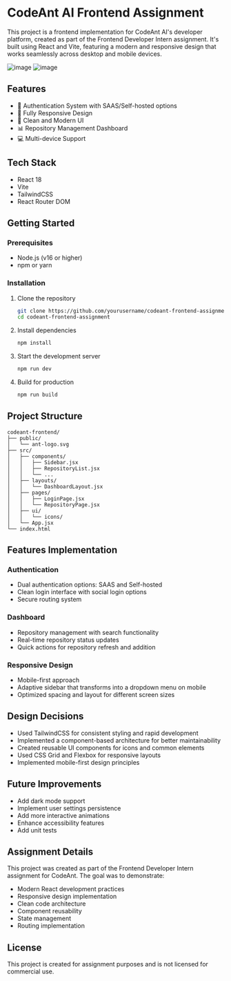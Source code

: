 # CodeAnt AI Frontend Assignment

This project is a frontend implementation for CodeAnt AI's developer platform, created as part of the Frontend Developer Intern assignment. It's built using React and Vite, featuring a modern and responsive design that works seamlessly across desktop and mobile devices.

![image](https://github.com/user-attachments/assets/a265a289-b5d2-4cfc-a6a9-c10eb9328b4a)
![image](https://github.com/user-attachments/assets/d90d5cb0-4fff-4470-bf50-3bbef94f3de9)


## Features

- 🔐 Authentication System with SAAS/Self-hosted options
- 📱 Fully Responsive Design
- 🎨 Clean and Modern UI
- 📊 Repository Management Dashboard
- 💻 Multi-device Support

## Tech Stack

- React 18
- Vite
- TailwindCSS
- React Router DOM

## Getting Started

### Prerequisites

- Node.js (v16 or higher)
- npm or yarn

### Installation

1. Clone the repository
   ```bash
   git clone https://github.com/yourusername/codeant-frontend-assignment.git
   cd codeant-frontend-assignment
   ```

2. Install dependencies
   ```bash
   npm install
   ```

3. Start the development server
   ```bash
   npm run dev
   ```

4. Build for production
   ```bash
   npm run build
   ```

## Project Structure

```
codeant-frontend/
├── public/
│   └── ant-logo.svg
├── src/
│   ├── components/
│   │   ├── Sidebar.jsx
│   │   ├── RepositoryList.jsx
│   │   └── ...
│   ├── layouts/
│   │   └── DashboardLayout.jsx
│   ├── pages/
│   │   ├── LoginPage.jsx
│   │   └── RepositoryPage.jsx
│   ├── ui/
│   │   └── icons/
│   └── App.jsx
└── index.html
```

## Features Implementation

### Authentication
- Dual authentication options: SAAS and Self-hosted
- Clean login interface with social login options
- Secure routing system

### Dashboard
- Repository management with search functionality
- Real-time repository status updates
- Quick actions for repository refresh and addition

### Responsive Design
- Mobile-first approach
- Adaptive sidebar that transforms into a dropdown menu on mobile
- Optimized spacing and layout for different screen sizes

## Design Decisions

- Used TailwindCSS for consistent styling and rapid development
- Implemented a component-based architecture for better maintainability
- Created reusable UI components for icons and common elements
- Used CSS Grid and Flexbox for responsive layouts
- Implemented mobile-first design principles

## Future Improvements

- Add dark mode support
- Implement user settings persistence
- Add more interactive animations
- Enhance accessibility features
- Add unit tests

## Assignment Details

This project was created as part of the Frontend Developer Intern assignment for CodeAnt. The goal was to demonstrate:

- Modern React development practices
- Responsive design implementation
- Clean code architecture
- Component reusability
- State management
- Routing implementation

## License

This project is created for assignment purposes and is not licensed for commercial use.
